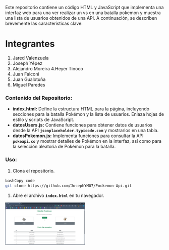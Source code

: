 Este repositorio contiene un código HTML y JavaScript que implementa una interfaz web para una ver realizar un vs en una batalla pokemon y muestra una lista de usuarios obtenidos de una API. A continuación, se describen brevemente las características clave:
# Integrantes

1. Jared Valenzuela
2. Joseph Yépez
3. Alejandro Moreira
4.Heyer Tinoco
5. Juan Falconi
6. Juan Gualotuña
7. Miguel Paredes

### Contenido del Repositorio:

- **index.html:** Define la estructura HTML para la página, incluyendo secciones para la batalla Pokémon y la lista de usuarios. Enlaza hojas de estilo y scripts de JavaScript.
- **datosUsers.js:** Contiene funciones para obtener datos de usuarios desde la API **`jsonplaceholder.typicode.com`** y mostrarlos en una tabla.
- **datosPokemon.js:** Implementa funciones para consultar la API **`pokeapi.co`** y mostrar detalles de Pokémon en la interfaz, así como para la selección aleatoria de Pokémon para la batalla.

### Uso:

1. Clona el repositorio.

```bash
bashCopy code
git clone https://github.com/JosephYM07/Pockemon-Api.git

```

1. Abre el archivo **`index.html`** en tu navegador.

<img src="img_api.png" alt="Captura de Pantalla" style="width: 50%; height: auto;">


